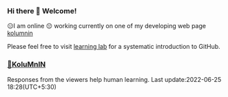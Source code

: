 ### Hi there 👋 Welcome!
😑I am online 😔 working currently on one of my developing web page [kolumnin](https://kolumnin.github.io/)

Please feel free to visit [learning lab](https://lab.github.com/kolumnin) for a systematic introduction to GitHub.
<!--
**kolumnin/KoluMnIN** is a ✨ _special_ ✨ repository because its `README.md` (this file) appears on your GitHub profile.

Here are some ideas to get you started:

- 🔭 I’m currently working on ...
- 🌱 I’m currently learning ...
- 👯 I’m looking to collaborate on ...
- 🤔 I’m looking for help with ...
- 💬 Ask me about ...
- 📫 How to reach me: ...
- 😄 Pronouns: ...
- ⚡ Fun fact: ...
-->
### [🌼KoluMnIN](https://kolumnin.github.io/KoluMnIN/)
Responses from the viewers help human learning.
Last update:2022-06-25 18:28(UTC+5:30)
